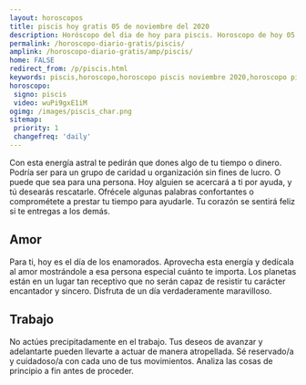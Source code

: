```yaml
---
layout: horoscopos
title: piscis hoy gratis 05 de noviembre del 2020 
description: Horóscopo del dia de hoy para piscis. Horoscopo de hoy 05 de noviembre del 2020. Las predicciones de amor, trabajo, vida personal gratis.
permalink: /horoscopo-diario-gratis/piscis/
amplink: /horoscopo-diario-gratis/amp/piscis/
home: FALSE
redirect_from: /p/piscis.html
keywords: piscis,horoscopo,horoscopo piscis noviembre 2020,horoscopo piscis hoy,tarot piscis noviembre 2020,horoscopo piscis,tarot piscis hoy,horoscopo de hoy,horoscopo diario,tarot del amor,horoscopo de hoy piscis,horoscopo diario del tarot, Horoscopo de hoy piscis 05 de noviembre del 2020,horóscopo del día,signos zodiacales 2020, el horoscopo de hoy
horoscopo:
 signo: piscis
 video: wuPi9gxE1iM
ogimg: /images/piscis_char.png
sitemap:
 priority: 1
 changefreq: 'daily'
---
```



Con esta energía astral te pedirán que dones algo de tu tiempo o dinero. Podría ser para un grupo de caridad u organización sin fines de lucro. O puede que sea para una persona. Hoy alguien se acercará a ti por ayuda, y tú desearás rescatarle. Ofrécele algunas palabras confortantes o comprométete a prestar tu tiempo para ayudarle. Tu corazón se sentirá feliz si te entregas a los demás.

## Amor

Para ti, hoy es el día de los enamorados. Aprovecha esta energía y dedícala al amor mostrándole a esa persona especial cuánto te importa. Los planetas están en un lugar tan receptivo que no serán capaz de resistir tu carácter encantador y sincero. Disfruta de un día verdaderamente maravilloso.

## Trabajo

No actúes precipitadamente en el trabajo. Tus deseos de avanzar y adelantarte pueden llevarte a actuar de manera atropellada. Sé reservado/a y cuidadoso/a con cada uno de tus movimientos. Analiza las cosas de principio a fin antes de proceder.